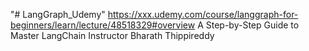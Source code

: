 "# LangGraph_Udemy" 
https://xxx.udemy.com/course/langgraph-for-beginners/learn/lecture/48518329#overview
A Step-by-Step Guide to Master LangChain
Instructor
Bharath Thippireddy